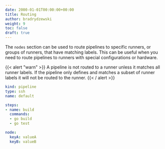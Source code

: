 ```yaml
---
date: 2000-01-01T00:00:00+00:00
title: Routing
author: bradrydzewski
weight: 9
toc: false
draft: true
---
```


The `nodes` section can be used to route pipelines to specific runners, or groups of runners, that have matching labels. This can be useful when you need to route pipelines to runners with special configurations or hardware.

{{< alert "warn" >}}
A pipeline is not routed to a runner unless it matches all runner labels. If the pipeline only defines and matches a subset of runner labels it will not be routed to the runner.
{{< / alert >}}

```yaml {linenos=table, hl_lines=["10-13"]}
kind: pipeline
type: ssh
name: default

steps:
- name: build
  commands:
  - go build
  - go test

node:
  keyA: valueA
  keyB: valueB
```
